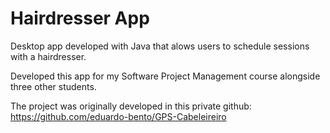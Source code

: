# Hairdresser App
Desktop app developed with Java that alows users to schedule sessions with a hairdresser.

Developed this app for my Software Project Management course alongside three other students.

The project was originally developed in this private github: 
https://github.com/eduardo-bento/GPS-Cabeleireiro
